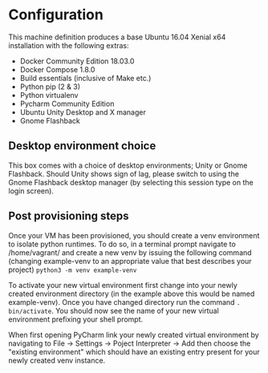 # Configuration

This machine definition produces a base Ubuntu 16.04 Xenial x64 installation with the following extras:

* Docker Community Edition 18.03.0
* Docker Compose 1.8.0
* Build essentials (inclusive of Make etc.)
* Python pip (2 & 3)
* Python virtualenv
* Pycharm Community Edition
* Ubuntu Unity Desktop and X manager
* Gnome Flashback

## Desktop environment choice

This box comes with a choice of desktop environments; Unity or Gnome Flashback. 
Should Unity shows sign of lag, please switch to using the Gnome Flashback desktop manager (by selecting this session type on the login screen).

## Post provisioning steps

Once your VM has been provisioned, you should create a venv environment to isolate python runtimes. 
To do so, in a terminal prompt navigate to /home/vagrant/ and create a new venv by issuing the following command 
(changing example-venv to an appropriate value that best describes your project)
`python3 -m venv example-venv`

To activate your new virtual environment first change into your newly created environment directory (in the example above this would be named example-venv).
Once you have changed directory run the command `. bin/activate`. You should now see the name of your new virtual environment prefixing your shell prompt.

When first opening PyCharm link your newly created virtual environment by navigating to File -> Settings -> Poject Interpreter -> Add then choose 
the "existing environment" which should have an existing entry present for your newly created venv instance.